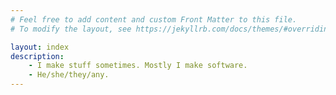 ```yaml
---
# Feel free to add content and custom Front Matter to this file.
# To modify the layout, see https://jekyllrb.com/docs/themes/#overriding-theme-defaults

layout: index
description:
    - I make stuff sometimes. Mostly I make software.
    - He/she/they/any.
---
```

